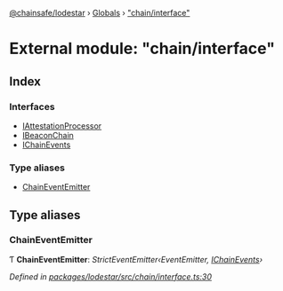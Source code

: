 [@chainsafe/lodestar](../README.md) › [Globals](../globals.md) › ["chain/interface"](_chain_interface_.md)

# External module: "chain/interface"

## Index

### Interfaces

* [IAttestationProcessor](../interfaces/_chain_interface_.iattestationprocessor.md)
* [IBeaconChain](../interfaces/_chain_interface_.ibeaconchain.md)
* [IChainEvents](../interfaces/_chain_interface_.ichainevents.md)

### Type aliases

* [ChainEventEmitter](_chain_interface_.md#chaineventemitter)

## Type aliases

###  ChainEventEmitter

Ƭ **ChainEventEmitter**: *StrictEventEmitter‹EventEmitter, [IChainEvents](../interfaces/_chain_interface_.ichainevents.md)›*

*Defined in [packages/lodestar/src/chain/interface.ts:30](https://github.com/ChainSafe/lodestar/blob/0cfbab631/packages/lodestar/src/chain/interface.ts#L30)*

